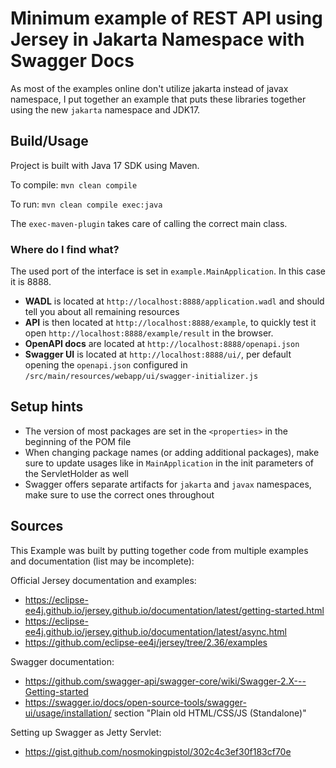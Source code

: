 # Minimum example of REST API using Jersey in Jakarta Namespace with Swagger Docs

As most of the examples online don't utilize jakarta instead of javax namespace, I put together an example that puts these libraries together using the new `jakarta` namespace and JDK17.

## Build/Usage

Project is built with Java 17 SDK using Maven.

To compile:
```mvn clean compile```

To run:
```mvn clean compile exec:java```

The `exec-maven-plugin` takes care of calling the correct main class.

### Where do I find what?

The used port of the interface is set in `example.MainApplication`. In this case it is 8888.

* **WADL** is located at `http://localhost:8888/application.wadl` and should tell you about all remaining resources
* **API** is then located at `http://localhost:8888/example`, to quickly test it open `http://localhost:8888/example/result` in the browser.
* **OpenAPI docs** are located at `http://localhost:8888/openapi.json`
* **Swagger UI** is located at `http://localhost:8888/ui/`, per default opening the `openapi.json` configured in `/src/main/resources/webapp/ui/swagger-initializer.js`

## Setup hints

* The version of most packages are set in the `<properties>` in the beginning of the POM file
* When changing package names (or adding additional packages), make sure to update usages like in `MainApplication` in the init parameters of the ServletHolder as well
* Swagger offers separate artifacts for `jakarta` and `javax` namespaces, make sure to use the correct ones throughout

## Sources

This Example was built by putting together code from multiple examples and documentation (list may be incomplete):

Official Jersey documentation and examples:
* <https://eclipse-ee4j.github.io/jersey.github.io/documentation/latest/getting-started.html>
* <https://eclipse-ee4j.github.io/jersey.github.io/documentation/latest/async.html>
* <https://github.com/eclipse-ee4j/jersey/tree/2.36/examples>

Swagger documentation:
* <https://github.com/swagger-api/swagger-core/wiki/Swagger-2.X---Getting-started>
* <https://swagger.io/docs/open-source-tools/swagger-ui/usage/installation/> section "Plain old HTML/CSS/JS (Standalone)"

Setting up Swagger as Jetty Servlet:
* <https://gist.github.com/nosmokingpistol/302c4c3ef30f183cf70e>